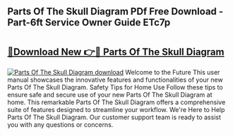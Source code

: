 ## Parts Of The Skull Diagram PDf Free Download - Part-6ft Service Owner Guide ETc7p

# <h2><a href="http://dfiwjw9.blite.top/?on=Parts+Of+The+Skull+Diagram">🔗Download New 👉🔴 Parts Of The Skull Diagram</a></h2>

[![Parts Of The Skull Diagram download](https://i.imgur.com/lujVjoI.png)](http://dfiwjw9.blite.top/?on=Parts+Of+The+Skull+Diagram)
Welcome to the Future This user manual showcases the innovative features and functionalities of your new Parts Of The Skull Diagram. Safety Tips for Home Use Follow these tips to ensure safe and secure use of your new Parts Of The Skull Diagram at home. This remarkable Parts Of The Skull Diagram offers a comprehensive suite of features designed to streamline your workflow. We're Here to Help Parts Of The Skull Diagram. Our customer support team is ready to assist you with any questions or concerns.
